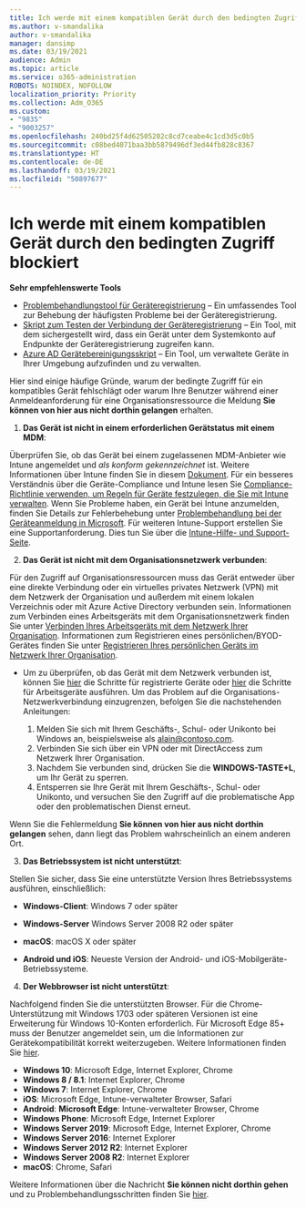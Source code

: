 ```yaml
---
title: Ich werde mit einem kompatiblen Gerät durch den bedingten Zugriff blockiert
ms.author: v-smandalika
author: v-smandalika
manager: dansimp
ms.date: 03/19/2021
audience: Admin
ms.topic: article
ms.service: o365-administration
ROBOTS: NOINDEX, NOFOLLOW
localization_priority: Priority
ms.collection: Adm_O365
ms.custom:
- "9835"
- "9003257"
ms.openlocfilehash: 240bd25f4d62505202c8cd7ceabe4c1cd3d5c0b5
ms.sourcegitcommit: c08bed4071baa3bb5879496df3ed44fb828c8367
ms.translationtype: HT
ms.contentlocale: de-DE
ms.lasthandoff: 03/19/2021
ms.locfileid: "50897677"
---
```

# <a name="im-getting-blocked-by-conditional-access-with-compliant-device"></a>Ich werde mit einem kompatiblen Gerät durch den bedingten Zugriff blockiert

**Sehr empfehlenswerte Tools**

- [Problembehandlungstool für Geräteregistrierung](https://docs.microsoft.com/samples/azure-samples/dsregtool/dsregtool/) – Ein umfassendes Tool zur Behebung der häufigsten Probleme bei der Geräteregistrierung.
- [Skript zum Testen der Verbindung der Geräteregistrierung](https://docs.microsoft.com/samples/azure-samples/testdeviceregconnectivity/testdeviceregconnectivity/) – Ein Tool, mit dem sichergestellt wird, dass ein Gerät unter dem Systemkonto auf Endpunkte der Geräteregistrierung zugreifen kann.
- [Azure AD Gerätebereinigungsskript](https://github.com/mzmaili/AzureADDeviceCleanup) – Ein Tool, um verwaltete Geräte in Ihrer Umgebung aufzufinden und zu verwalten.

Hier sind einige häufige Gründe, warum der bedingte Zugriff für ein kompatibles Gerät fehlschlägt oder warum Ihre Benutzer während einer Anmeldeanforderung für eine Organisationsressource die Meldung **Sie können von hier aus nicht dorthin gelangen** erhalten.

1. **Das Gerät ist nicht in einem erforderlichen Gerätstatus mit einem MDM**:

Überprüfen Sie, ob das Gerät bei einem zugelassenen MDM-Anbieter wie Intune angemeldet und *als konform gekennzeichnet* ist. Weitere Informationen über Intune finden Sie in diesem [Dokument](https://docs.microsoft.com/mem/intune/enrollment/device-enrollment). Für ein besseres Verständnis über die Geräte-Compliance und Intune lesen Sie [Compliance-Richtlinie verwenden, um Regeln für Geräte festzulegen, die Sie mit Intune verwalten](https://docs.microsoft.com/mem/intune/protect/device-compliance-get-started). Wenn Sie Probleme haben, ein Gerät bei Intune anzumelden, finden Sie Details zur Fehlerbehebung unter [Problembehandlung bei der Geräteanmeldung in Microsoft](https://docs.microsoft.com/troubleshoot/mem/intune/troubleshoot-device-enrollment-in-intune). Für weiteren Intune-Support erstellen Sie eine Supportanforderung. Dies tun Sie über die [Intune-Hilfe- und Support-Seite](https://endpoint.microsoft.com/#blade/Microsoft_Intune_DeviceSettings/SupportMenu/helpSupport).

2. **Das Gerät ist nicht mit dem Organisationsnetzwerk verbunden**:

Für den Zugriff auf Organisationsressourcen muss das Gerät entweder über eine direkte Verbindung oder ein virtuelles privates Netzwerk (VPN) mit dem Netzwerk der Organisation und außerdem mit einem lokalen Verzeichnis oder mit Azure Active Directory verbunden sein. Informationen zum Verbinden eines Arbeitsgeräts mit dem Organisationsnetzwerk finden Sie unter [Verbinden Ihres Arbeitsgeräts mit dem Netzwerk Ihrer Organisation](https://docs.microsoft.com/azure/active-directory/user-help/user-help-join-device-on-network). Informationen zum Registrieren eines persönlichen/BYOD-Gerätes finden Sie unter [Registrieren Ihres persönlichen Geräts im Netzwerk Ihrer Organisation](https://docs.microsoft.com/azure/active-directory/user-help/user-help-register-device-on-network).

- Um zu überprüfen, ob das Gerät mit dem Netzwerk verbunden ist, können Sie [hier](https://docs.microsoft.com/azure/active-directory/user-help/user-help-register-device-on-network#to-verify-that-youre-registered) die Schritte für registrierte Geräte oder [hier](https://docs.microsoft.com/azure/active-directory/user-help/user-help-join-device-on-network#to-make-sure-youre-joined) die Schritte für Arbeitsgeräte ausführen. Um das Problem auf die Organisations-Netzwerkverbindung einzugrenzen, befolgen Sie die nachstehenden Anleitungen:

    1. Melden Sie sich mit Ihrem Geschäfts-, Schul- oder Unikonto bei Windows an, beispielsweise als alain@contoso.com.
    2. Verbinden Sie sich über ein VPN oder mit DirectAccess zum Netzwerk Ihrer Organisation.
    3. Nachdem Sie verbunden sind, drücken Sie die **WINDOWS-TASTE+L**, um Ihr Gerät zu sperren.
    4. Entsperren sie Ihre Gerät mit Ihrem Geschäfts-, Schul- oder Unikonto, und versuchen Sie den Zugriff auf die problematische App oder den problematischen Dienst erneut.

Wenn Sie die Fehlermeldung **Sie können von hier aus nicht dorthin gelangen** sehen, dann liegt das Problem wahrscheinlich an einem anderen Ort.

3. **Das Betriebssystem ist nicht unterstützt**:

Stellen Sie sicher, dass Sie eine unterstützte Version Ihres Betriebssystems ausführen, einschließlich:

- **Windows-Client**: Windows 7 oder später

- **Windows-Server** Windows Server 2008 R2 oder später

- **macOS**: macOS X oder später

- **Android und iOS**: Neueste Version der Android- und iOS-Mobilgeräte-Betriebssysteme.

4. **Der Webbrowser ist nicht unterstützt**:

Nachfolgend finden Sie die unterstützten Browser. Für die Chrome-Unterstützung mit Windows 1703 oder späteren Versionen ist eine Erweiterung für Windows 10-Konten erforderlich. Für Microsoft Edge 85+ muss der Benutzer angemeldet sein, um die Informationen zur Gerätekompatibilität korrekt weiterzugeben. Weitere Informationen finden Sie [hier](https://docs.microsoft.com/azure/active-directory/conditional-access/concept-conditional-access-conditions#chrome-support).

- **Windows 10**: Microsoft Edge, Internet Explorer, Chrome
- **Windows 8 / 8.1**: Internet Explorer, Chrome
- **Windows 7**: Internet Explorer, Chrome
- **iOS**: Microsoft Edge, Intune-verwalteter Browser, Safari
- **Android**: **Microsoft Edge**: Intune-verwalteter Browser, Chrome
- **Windows Phone**: Microsoft Edge, Internet Explorer
- **Windows Server 2019**: Microsoft Edge, Internet Explorer, Chrome
- **Windows Server 2016**: Internet Explorer
- **Windows Server 2012 R2**: Internet Explorer
- **Windows Server 2008 R2**: Internet Explorer
- **macOS**: Chrome, Safari

Weitere Informationen über die Nachricht **Sie können nicht dorthin gehen** und zu Problembehandlungsschritten finden Sie [hier](https://docs.microsoft.com/azure/active-directory/user-help/user-help-device-remediation).
